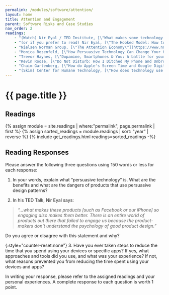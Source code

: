 ```yaml
---
permalink: /modules/software/attention/
layout: home
title: Attention and Engagement
parent: Software Risks and Case Studies
nav_order: 2
readings:
    - "(Watch) Nir Eyal / TED Institute, [\"What makes some technology so habit-forming?\"](https://www.youtube.com/watch?v=11dYx_rW_Ks), 2015."
    - "(or if you prefer to read) Nir Eyal, [\"The Hooked Model: How to Manufacture Desire in 4 Steps\"](https://www.nirandfar.com/how-to-manufacture-desire/), 2012."
    - "Nielsen Norman Group, [\"The Attention Economy\"](https://www.nngroup.com/articles/attention-economy/), 2019."
    - "Monica Rozenfeld, [\"How Persuasive Technology Can Change Your Habits\"](https://spectrum.ieee.org/how-persuasive-technology-can-change-your-habits), 2018."
    - "Trevor Haynes, [\"Dopamine, Smartphones & You: A battle for your time\"](https://sitn.hms.harvard.edu/flash/2018/dopamine-smartphones-battle-time/), 2018."
    - "Kevin Roose, [\"Do Not Disturb: How I Ditched My Phone and Unbroke My Brain\"](https://www.nytimes.com/2019/02/23/business/cell-phone-addiction.html), 2019."
    - "Chaim Gartenberg, [\"How do Apple's Screen Time and Google Digital Wellbeing stack up?\"](https://www.theverge.com/2018/6/5/17426922/apple-digital-health-vs-google-wellbeing-time-well-spent-wwdc-2018), 2018."
    - "(Skim) Center for Humane Technology, [\"How does technology use design to influence my behavior?\"](https://www.humanetech.com/youth/persuasive-technology), 2021."
---
```


# {{ page.title }}
<h2 class="text-delta">Readings</h2>
{% assign module = site.readings | where:"permalink", page.permalink  | first %}
{% assign sorted_readings = module.readings | sort: "year" | reverse %}
{% include get_readings.html readings=sorted_readings -%}

<h2 class="text-delta">Reading Responses</h2>
Please answer the following three questions using 150 words or less for each response:

1. In your words, explain what “persuasive technology” is. What are the benefits and what are the dangers of products that use persuasive design patterns?

2. In his TED Talk, Nir Eyal says: 
>*“…what makes these products [such as Facebook or our iPhone] so engaging also makes them better. There is an entire world of products out there that failed to engage us because the product-makers don’t understand the psychology of good product design.”* 

Do you agree or disagree with this statement and why? 

{:style="counter-reset:none"}
3. Have you ever taken steps to reduce the time that you spend using your devices or specific apps? If yes, what approaches and tools did you use, and what was your experience? If not, what reasons prevented you from reducing the time spent using your devices and apps?

In writing your response, please refer to the assigned readings and your personal experiences. A complete response to each question is worth 1 point. 